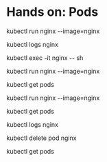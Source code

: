 # Hands on: Pods

kubectl run nginx --image=nginx

kubectl logs nginx

kubectl exec -it nginx -- sh

kubectl run nginx --image=nginx

kubectl get pods

kubectl run nginx --image=nginx

kubectl get pods

kubectl logs nginx

kubectl delete pod nginx

kubectl get pods
